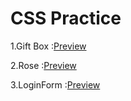 <h1>CSS Practice</h1>
<p>1.Gift Box   :<a href="https://kiranolichhetri.github.io/CSS/Gift%20Box/">Preview</a></p>
<p>2.Rose       :<a href="https://kiranolichhetri.github.io/CSS/Rose/">Preview</a></p>
<p>3.LoginForm  :<a href="https://kiranolichhetri.github.io/CSS/LoginForm/">Preview</a></p>
